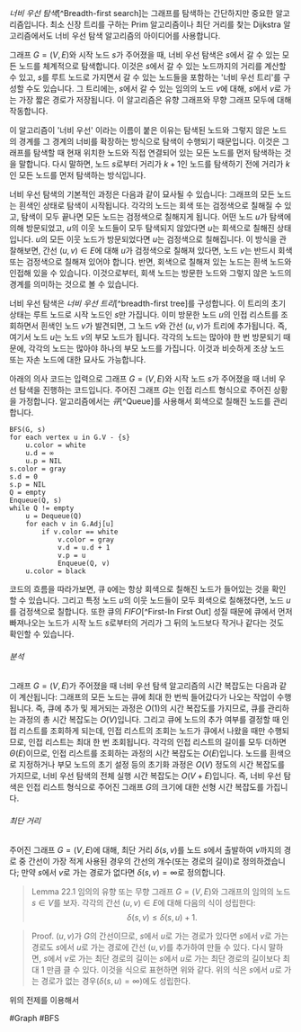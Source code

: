 *너비 우선 탐색*[^Breadth-first search]는 그래프를 탐색하는 간단하지만 중요한 알고리즘입니다. 최소 신장 트리를 구하는 Prim 알고리즘이나 최단 거리를 찾는 Dijkstra 알고리즘에서도 너비 우선 탐색 알고리즘의 아이디어를 사용합니다.

그래프 $G=(V, E)$와 시작 노드 $s$가 주어졌을 때, 너비 우선 탐색은 $s$에서 갈 수 있는 모든 노드를 체계적으로 탐색합니다. 이것은 $s$에서 갈 수 있는 노드까지의 거리를 계산할 수 있고, $s$를 루트 노드로 가지면서 갈 수 있는 노드들을 포함하는 '너비 우선 트리'를 구성할 수도 있습니다. 그 트리에는, $s$에서 갈 수 있는 임의의 노드 $v$에 대해, $s$에서 $v$로 가는 가장 짧은 경로가 저장됩니다. 이 알고리즘은 유향 그래프와 무향 그래프 모두에 대해 작동합니다.

이 알고리즘이 '너비 우선' 이라는 이름이 붙은 이유는 탐색된 노드와 그렇지 않은 노드의 경계를 그 경계의 너비를 확장하는 방식으로 탐색이 수행되기 때문입니다. 이것은 그래프를 탐색할 때 현재 위치한 노드와 직접 연결되어 있는 모든 노드를 먼저 탐색하는 것을 말합니다. 다시 말하면, 노드 $s$로부터 거리가 $k + 1$인 노드를 탐색하기 전에 거리가 $k$인 모든 노드를 먼저 탐색하는 방식입니다.

너비 우선 탐색의 기본적인 과정은 다음과 같이 묘사될 수 있습니다: 그래프의 모든 노드는 흰색인 상태로 탐색이 시작됩니다. 각각의 노드는 회색 또는 검정색으로 칠해질 수 있고, 탐색이 모두 끝나면 모든 노드는 검정색으로 칠해지게 됩니다. 어떤 노드 $u$가 탐색에 의해 방문되었고, $u$의 이웃 노드들이 모두 탐색되지 않았다면 $u$는 회색으로 칠해진 상태입니다. $u$의 모든 이웃 노드가 방문되었다면 $u$는 검정색으로 칠해집니다. 이 방식을 관찰해보면, 간선 $(u, v) \in E$에 대해 $u$가 검정색으로 칠해져 있다면, 노드 $v$는 반드시 회색 또는 검정색으로 칠해져 있어야 합니다. 반면, 회색으로 칠해져 있는 노드는 흰색 노드와 인접해 있을 수 있습니다. 이것으로부터, 회색 노드는 방문한 노드와 그렇지 않은 노드의 경계를 의미하는 것으로 볼 수 있습니다.

너비 우선 탐색은 *너비 우선 트리*[^breadth-first tree]를 구성합니다. 이 트리의 초기 상태는 루트 노드로 시작 노드인 $s$만 가집니다. 이미 방문한 노드 $u$의 인접 리스트를 조회하면서 흰색인 노드 $v$가 발견되면, 그 노드 $v$와 간선 $(u,v)$가 트리에 추가됩니다. 즉, 여기서 노드 $u$는 노드 $v$의 부모 노드가 됩니다. 각각의 노드는 많아야 한 번 방문되기 때문에, 각각의 노드는 많아야 하나의 부모 노드를 가집니다. 이것과 비슷하게 조상 노드 또는 자손 노드에 대한 묘사도 가능합니다.

아래의 의사 코드는 입력으로 그래프 $G=(V, E)$와 시작 노드 $s$가 주어졌을 때 너비 우선 탐색을 진행하는 코드입니다. 주어진 그래프 $G$는 인접 리스트 형식으로 주어진 상황을 가정합니다. 알고리즘에서는 *큐*[^Queue]를 사용해서 회색으로 칠해진 노드를 관리합니다.
```pseudo
BFS(G, s)
for each vertex u in G.V - {s}
	u.color = white
	u.d = ∞
	u.p = NIL
s.color = gray
s.d = 0
s.p = NIL
Q = empty
Enqueue(Q, s)
while Q != empty
	u = Dequeue(Q)
	for each v in G.Adj[u]
		if v.color == white
			v.color = gray
			v.d = u.d + 1
			v.p = u
			Enqueue(Q, v)
	u.color = black
```

코드의 흐름을 따라가보면, 큐 `Q`에는 항상 회색으로 칠해진 노드가 들어있는 것을 확인할 수 있습니다. 그리고 특정 노드 $u$의 이웃 노드들이 모두 회색으로 칠해졌다면, 노드 $u$를 검정색으로 칠합니다. 또한 큐의 *FIFO*[^First-In First Out] 성질 때문에 큐에서 먼저 빠져나오는 노드가 시작 노드 $s$로부터의 거리가 그 뒤의 노드보다 작거나 같다는 것도 확인할 수 있습니다.
###### 분석
그래프 $G = (V,E)$가 주어졌을 때 너비 우선 탐색 알고리즘의 시간 복잡도는 다음과 같이 계산됩니다: 그래프의 모든 노드는 큐에 최대 한 번씩 들어갔다가 나오는 작업이 수행됩니다. 즉, 큐에 추가 및 제거되는 과정은 $O(1)$의 시간 복잡도를 가지므로, 큐를 관리하는 과정의 총 시간 복잡도는 $O(V)$입니다. 그리고 큐에 노드의 추가 여부를 결정할 때 인접 리스트를 조회하게 되는데, 인접 리스트의 조회는 노드가 큐에서 나왔을 때만 수행되므로, 인접 리스트는 최대 한 번 조회됩니다. 각각의 인접 리스트의 길이를 모두 더하면 $\Theta(E)$이므로, 인접 리스트를 조회하는 과정의 시간 복잡도는 $O(E)$입니다. 노드를 흰색으로 지정하거나 부모 노드의 초기 설정 등의 초기화 과정은 $O(V)$ 정도의 시간 복잡도를 가지므로, 너비 우선 탐색의 전체 실행 시간 복잡도는 $O(V + E)$입니다. 즉, 너비 우선 탐색은 인접 리스트 형식으로 주어진 그래프 $G$의 크기에 대한 선형 시간 복잡도를 가집니다.
###### 최단 거리
주어진 그래프 $G = (V,E)$에 대해, 최단 거리 $\delta(s,v)$를 노드 $s$에서 출발하여 $v$까지의 경로 중 간선이 가장 적게 사용된 경우의 간선의 개수(또는 경로의 길이)로 정의하겠습니다; 만약 $s$에서 $v$로 가는 경로가 없다면 $\delta(s, v)=\infty$로 정의합니다. 

> Lemma 22.1
> 임의의 유향 또는 무향 그래프 $G = (V, E)$와 그래프의 임의의 노드 $s\in V$를 보자. 각각의 간선 $(u,v) \in E$에 대해 다음의 식이 성립한다: $$\delta(s,v)\le\delta(s,u) + 1.$$

> Proof.
> $(u,v)$가 $G$의 간선이므로, $s$에서 $u$로 가는 경로가 있다면 $s$에서 $v$로 가는 경로도 $s$에서 $u$로 가는 경로에 간선 $(u,v)$를 추가하여 만들 수 있다. 다시 말하면, $s$에서 $v$로 가는 최단 경로의 길이는 $s$에서 $u$로 가는 최단 경로의 길이보다 최대 $1$ 만큼 클 수 있다. 이것을 식으로 표현하면 위와 같다. 위의 식은 $s$에서 $u$로 가는 경로가 없는 경우($\delta(s,u)=\infty$)에도 성립한다.

위의 전제를 이용해서 


#Graph #BFS